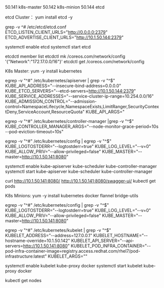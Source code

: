 50.141 k8s-master
50.142 k8s-minion
50.144 etcd

etcd Cluster：
yum install etcd -y

grep -v ^# /etc/etcd/etcd.conf
ETCD_LISTEN_CLIENT_URLS="http://0.0.0.0:2379"
ETCD_ADVERTISE_CLIENT_URLS="http://10.1.50.144:2379"

systemctl enable etcd
systemctl start etcd

etcdctl member list
etcdctl mk /coreos.com/network/config '{"Network":"172.17.0.0/16"}'
etcdctl get /coreos.com/network/config

K8s Master:
yum -y install kubernetes

egrep -v "^#" /etc/kubernetes/apiserver | grep -v "^$"
KUBE_API_ADDRESS="--insecure-bind-address=0.0.0.0"
KUBE_ETCD_SERVERS="--etcd-servers=http://10.1.50.144:2379"
KUBE_SERVICE_ADDRESSES="--service-cluster-ip-range=10.254.0.0/16"
KUBE_ADMISSION_CONTROL="--admission-control=NamespaceLifecycle,NamespaceExists,LimitRanger,SecurityContextDeny,ServiceAccount,ResourceQuota"
KUBE_API_ARGS="

egrep -v "^#" /etc/kubernetes/controller-manager |grep -v "^$"
KUBE_CONTROLLER_MANAGER_ARGS="--node-monitor-grace-period=10s --pod-eviction-timeout=10s"

egrep -v "^#" /etc/kubernetes/config | egrep -v "^$"
KUBE_LOGTOSTDERR="--logtostderr=true"
KUBE_LOG_LEVEL="--v=0"
KUBE_ALLOW_PRIV="--allow-privileged=false"
KUBE_MASTER="--master=http://10.1.50.141:8080"

systemctl enable kube-apiserver kube-scheduler kube-controller-manager
systemctl start kube-apiserver kube-scheduler kube-controller-manager

curl http://10.1.50.141:8080/
http://10.1.50.141:8080/swagger-ui/
kubectl get pods


K8s Minions:
yum -y install kubernetes docker flannel bridge-utils

egrep -v "^#" /etc/kubernetes/config | grep -v "^$"
KUBE_LOGTOSTDERR="--logtostderr=true"
KUBE_LOG_LEVEL="--v=0"
KUBE_ALLOW_PRIV="--allow-privileged=false"
KUBE_MASTER="--master=http://10.1.50.141:8080"

egrep -v "^#" /etc/kubernetes/kubelet | grep -v "^$"
KUBELET_ADDRESS="--address=127.0.0.1"
KUBELET_HOSTNAME="--hostname-override=10.1.50.142"
KUBELET_API_SERVER="--api-servers=http://10.1.50.141:8080"
KUBELET_POD_INFRA_CONTAINER="--pod-infra-container-image=registry.access.redhat.com/rhel7/pod-infrastructure:latest"
KUBELET_ARGS=""

systemctl enable kubelet kube-proxy docker
systemctl start kubelet kube-proxy docker

kubectl get nodes
